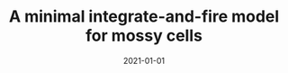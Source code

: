 ---
title: "A minimal integrate-and-fire model for mossy cells"
collection: publications
permalink: /publication/2021-01-01-A-minimal-integrate-and-fire-model-for-mossy-cells
date: 2021-01-01
venue: 'J. Comput. Neurosci.'
paperurl: 'https://dx.doi.org/10.1007/s10827-021-00801-9'
citation: ' <u>Mauricio Girardi-Schappo</u>,  Anh-Tuan Trinh,  Jean-Claude Béïque,  André Longtin,  Leonard Maler, &quot;A minimal integrate-and-fire model for mossy cells.&quot; J. Comput. Neurosci., 2021.'
---